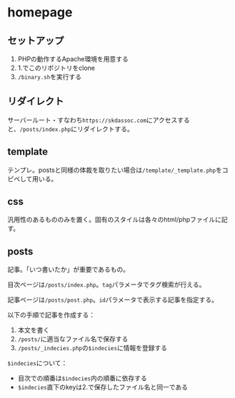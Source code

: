 # homepage

## セットアップ

1. PHPの動作するApache環境を用意する
2. 1.でこのリポジトリをclone
3. `/binary.sh`を実行する

## リダイレクト

サーバールート・すなわち`https://skdassoc.com`にアクセスすると、`/posts/index.php`にリダイレクトする。

## template

テンプレ。postsと同様の体裁を取りたい場合は`/template/_template.php`をコピペして用いる。

## css

汎用性のあるもののみを置く。固有のスタイルは各々のhtml/phpファイルに記す。

## posts

記事。「いつ書いたか」が重要であるもの。

目次ページは`/posts/index.php`。`tag`パラメータでタグ検索が行える。

記事ページは`/posts/post.php`。`id`パラメータで表示する記事を指定する。

以下の手順で記事を作成する：

1. 本文を書く
2. `/posts/`に適当なファイル名で保存する
3. `/posts/_indecies.php`の`$indecies`に情報を登録する

`$indecies`について：

* 目次での順番は`$indecies`内の順番に依存する
* `$indecies`直下のkeyは2.で保存したファイル名と同一である
